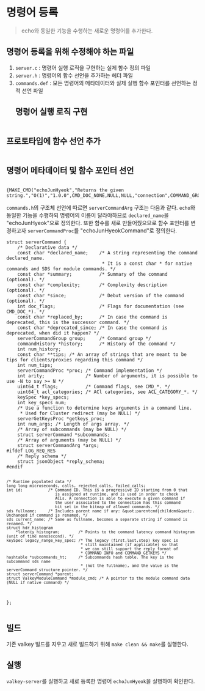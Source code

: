 <h1 id="명령어-등록">명령어 등록</h1>
<blockquote>
<p>echo와 동일한 기능을 수행하는 새로운 명령어를 추가한다.</p>
</blockquote>
<h2 id="명령어-등록을-위해-수정해야-하는-파일">명령어 등록을 위해 수정해야 하는 파일</h2>
<ol>
<li><code>server.c</code> : 명령어 실행 로직을 구현하는 실제 함수 정의 파일</li>
<li><code>server.h</code> : 명령어의 함수 선언을 추가하는 헤더 파일</li>
<li><code>commands.def</code> : 모든 명령어의 메타데이터와 실제 실행 함수 포인터를 선언하는 정적 선언 파일<h2 id="명령어-실행-로직-구현">명령어 실행 로직 구현</h2>
<img alt="" src="https://velog.velcdn.com/images/sjhgd107/post/271a538a-2118-4b71-bdad-bd400e5178b8/image.png" /></li>
</ol>
<h2 id="프로토타입에-함수-선언-추가">프로토타입에 함수 선언 추가</h2>
<p><img alt="" src="https://velog.velcdn.com/images/sjhgd107/post/e8874b13-564f-44a1-968a-91757970fc93/image.png" /></p>
<h2 id="명령어-메타데이터-및-함수-포인터-선언">명령어 메타데이터 및 함수 포인터 선언</h2>
<p><img alt="" src="https://velog.velcdn.com/images/sjhgd107/post/4b2b615c-c061-4498-9fa9-d9479790ae83/image.png" /></p>
<pre><code>{MAKE_CMD(&quot;echoJunHyeok&quot;,&quot;Returns the given string.&quot;,&quot;O(1)&quot;,&quot;1.0.0&quot;,CMD_DOC_NONE,NULL,NULL,&quot;connection&quot;,COMMAND_GROUP_CONNECTION,ECHO_History,0,ECHO_Tips,0,echoJunHyeokCommand,2,CMD_LOADING|CMD_STALE|CMD_FAST,ACL_CATEGORY_CONNECTION,ECHO_Keyspecs,0,NULL,1),.args=ECHO_Args},</code></pre><p><code>commands.h</code>의 구조체 선언에 따르면 <code>serverCommandArg</code> 구조는 다음과 같다.
<code>echo</code>와 동일한 기능을 수행하되 명령어의 이름이 달라야하므로 <code>declared_name</code>을 &quot;echoJunHyeok&quot;으로 정의한다.
또한 함수를 새로 만들어줬으므로 함수 포인터를 변경하고자 <code>serverCommandProc</code>를 &quot;echoJunHyeokCommand&quot;로 정의한다.</p>
<pre><code class="language-c">struct serverCommand {
    /* Declarative data */
    const char *declared_name;    /* A string representing the command declared_name.
                                   * It is a const char * for native commands and SDS for module commands. */
    const char *summary;          /* Summary of the command (optional). */
    const char *complexity;       /* Complexity description (optional). */
    const char *since;            /* Debut version of the command (optional). */
    int doc_flags;                /* Flags for documentation (see CMD_DOC_*). */
    const char *replaced_by;      /* In case the command is deprecated, this is the successor command. */
    const char *deprecated_since; /* In case the command is deprecated, when did it happen? */
    serverCommandGroup group;     /* Command group */
    commandHistory *history;      /* History of the command */
    int num_history;
    const char **tips; /* An array of strings that are meant to be tips for clients/proxies regarding this command */
    int num_tips;
    serverCommandProc *proc; /* Command implementation */
    int arity;               /* Number of arguments, it is possible to use -N to say &gt;= N */
    uint64_t flags;          /* Command flags, see CMD_*. */
    uint64_t acl_categories; /* ACl categories, see ACL_CATEGORY_*. */
    keySpec *key_specs;
    int key_specs_num;
    /* Use a function to determine keys arguments in a command line.
     * Used for Cluster redirect (may be NULL) */
    serverGetKeysProc *getkeys_proc;
    int num_args; /* Length of args array. */
    /* Array of subcommands (may be NULL) */
    struct serverCommand *subcommands;
    /* Array of arguments (may be NULL) */
    struct serverCommandArg *args;
#ifdef LOG_REQ_RES
    /* Reply schema */
    struct jsonObject *reply_schema;
#endif

    /* Runtime populated data */
    long long microseconds, calls, rejected_calls, failed_calls;
    int id;           /* Command ID. This is a progressive ID starting from 0 that
                         is assigned at runtime, and is used in order to check
                         ACLs. A connection is able to execute a given command if
                         the user associated to the connection has this command
                         bit set in the bitmap of allowed commands. */
    sds fullname;     /* Includes parent name if any: &quot;parentcmd|childcmd&quot;. Unchanged if command is renamed. */
    sds current_name; /* Same as fullname, becomes a separate string if command is renamed. */
    struct hdr_histogram
        *latency_histogram;        /* Points to the command latency command histogram (unit of time nanosecond). */
    keySpec legacy_range_key_spec; /* The legacy (first,last,step) key spec is
                                    * still maintained (if applicable) so that
                                    * we can still support the reply format of
                                    * COMMAND INFO and COMMAND GETKEYS */
    hashtable *subcommands_ht;     /* Subcommands hash table. The key is the subcommand sds name
                                    * (not the fullname), and the value is the serverCommand structure pointer. */
    struct serverCommand *parent;
    struct ValkeyModuleCommand *module_cmd; /* A pointer to the module command data (NULL if native command) */
};</code></pre>
<h2 id="빌드">빌드</h2>
<p>기존 valkey 빌드를 지우고 새로 빌드하기 위해 <code>make clean &amp;&amp; make</code>를 실행한다.
<img alt="" src="https://velog.velcdn.com/images/sjhgd107/post/30ab8e6a-1a9f-4164-9902-30d40648ed43/image.png" /></p>
<h2 id="실행">실행</h2>
<p><code>valkey-server</code>를 실행하고 새로 등록한 명령어 <code>echoJunHyeok</code>을 실행하여 확인한다.</p>
<p><img alt="" src="https://velog.velcdn.com/images/sjhgd107/post/b1512c0c-3513-4b8f-9688-858a6dd02a8e/image.png" /></p>